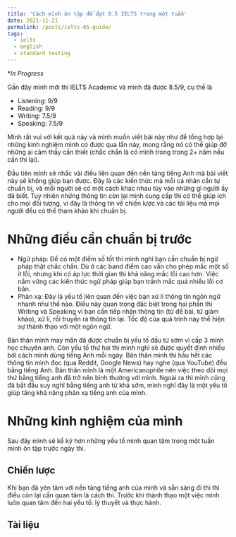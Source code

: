 ```yaml
---
title: 'Cách mình ôn tập để đạt 8.5 IELTS trong một tuần'
date: 2021-11-21
permalink: /posts/ielts-85-guide/
tags:
  - ielts
  - english
  - standard testing
---
```


**In Progress*

Gần đây mình mới thi IELTS Academic và mình đã được 8.5/9, cụ thể là

- Listening: 9/9
- Reading: 9/9
- Writing: 7.5/9
- Speaking: 7.5/9

Mình rất vui với kết quả này và mình muốn viết bài này như để tổng hợp lại những kinh nghiệm mình có được qua lần này, mong rằng nó có thể giúp đỡ những ai cảm thấy cần thiết (chắc chắn là có mình trong trong 2+ năm nếu cần thi lại).

Đầu tiên mình sẽ nhắc vài điều liên quan đến nền tảng tiếng Anh mà bài viết này sẽ không giúp bạn được. Đây là các kiến thức mà mỗi cá nhân cần tự chuẩn bị, và mỗi người sẽ có một cách khác nhau tùy vào những gì người ấy đã biết. Tuy nhiên những thông tin còn lại mình cung cấp thì có thể giúp ích cho mọi đối tượng, vì đây là thông tin về chiến lược và các tài liệu mà mọi người đều có thể tham khảo khi chuẩn bị.

# Những điều cần chuẩn bị trước

- Ngữ pháp: Để có một điểm số tốt thì mình nghĩ bạn cần chuẩn bị ngữ pháp thật chắc chắn. Dù ở các band điểm cao vẫn cho phép mắc một số ít lỗi, nhưng khi có áp lực thời gian thì khả năng mắc lỗi cao hơn. Việc nắm vững các kiến thức ngữ pháp giúp bạn tránh mắc quá nhiều lỗi cơ bản.
- Phản xạ: Đây là yếu tố liên quan đến việc bạn xử lí thông tin ngôn ngữ nhanh như thế nào. Điều này quan trọng đặc biệt trong hai phần thi Writing và Speaking vì bạn cần tiếp nhận thông tin (từ đề bài, từ giám khảo), xử lí, rồi truyền ra thông tin lại. Tốc độ của quá trình này thể hiện sự thành thạo với một ngôn ngữ.

Bản thân mình may mắn đã được chuẩn bị yếu tố đầu từ sớm vì cấp 3 mình học chuyên anh. Còn yếu tố thứ hai thì mình nghĩ sẽ được quyết định nhiều bởi cách mình dùng tiếng Anh mỗi ngày. Bản thân mình thì hầu hết các thông tin mình đọc (qua Reddit, Google News) hay nghe (qua YouTube) đều bằng tiếng Anh. Bản thân mình là một Americanophile nên việc theo dõi mọi thứ bằng tiếng anh đã trở nên bình thường với mình. Ngoài ra thì mình cũng đã bắt đầu suy nghĩ bằng tiếng anh từ khá sớm, mình nghĩ đây là một yếu tố giúp tăng khả năng phản xạ tiếng anh của mình.

# Những kinh nghiệm của mình
Sau đây mình sẽ kể kỹ hơn những yếu tố mình quan tâm trong một tuần mình ôn tập trước ngày thi.

## Chiến lược
Khi bạn đã yên tâm với nền tảng tiếng anh của mình và sẵn sàng đi thi thì điều còn lại cần quan tâm là cách thi. Trước khi thành thạo một việc mình luôn quan tâm đến hai yếu tố: lý thuyết và thực hành. 

## Tài liệu